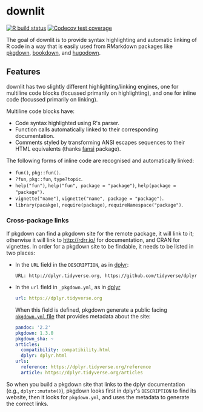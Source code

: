 # downlit

<!-- badges: start -->
[![R build status](https://github.com/r-lib/downlit/workflows/R-CMD-check/badge.svg)](https://github.com/r-lib/downlit/actions)
[![Codecov test coverage](https://codecov.io/gh/r-lib/downlit/branch/master/graph/badge.svg)](https://codecov.io/gh/r-lib/downlit?branch=master)
<!-- badges: end -->

The goal of downlit is to provide syntax highlighting and automatic linking of R code in a way that is easily used from RMarkdown packages like [pkgdown](http://pkgdown.r-lib.org/), [bookdown](https://bookdown.org), and [hugodown](http://github.com/r-lib/hugodown/issues).

## Features

downlit has two slightly different highlighting/linking engines, one for multiline code blocks (focussed primarily on highlighting), and one for inline code (focussed primarily on linking).

Multiline code blocks have:

* Code syntax highlighted using R's parser.
* Function calls automatically linked to their corresponding documentation.
* Comments styled by transforming ANSI escapes sequences to their HTML 
  equivalents (thanks [fansi](https://github.com/brodieG/fansi) package).

The following forms of inline code are recognised and automatically linked:

* `fun()`, `pkg::fun()`.
* `?fun`, `pkg::fun`, `type?topic`.
* `help("fun")`, `help("fun", package = "package")`, `help(package = "package")`.
* `vignette("name")`, `vignette("name", package = "package")`.
* `library(pacakge)`, `require(package)`, `requireNamespace("package")`.

### Cross-package links

If pkgdown can find a pkgdown site for the remote package, it will link to it; otherwise it will link to <http://rdrr.io/> for documentation, and CRAN for vignettes. In order for a pkgdown site to be findable, it needs to be listed in two places:

*   In the `URL` field in the `DESCRIPTION`, as in
    [dplyr](https://github.com/tidyverse/dplyr/blob/85faf79c1fd74f4b4f95319e5be6a124a8075502/DESCRIPTION#L15):
  
    ```
    URL: http://dplyr.tidyverse.org, https://github.com/tidyverse/dplyr
    ```

*   In the `url` field in `_pkgdown.yml`, as in 
    [dplyr](https://github.com/tidyverse/dplyr/blob/master/_pkgdown.yml#L1)
    
    ```yaml
    url: https://dplyr.tidyverse.org
    ```
    
    When this field is defined, pkgdown generate a public facing
    [`pkgdown.yml` file](https://dplyr.tidyverse.org/pkgdown.yml) that 
    provides metadata about the site:
    
    ```yaml
    pandoc: '2.2'
    pkgdown: 1.3.0
    pkgdown_sha: ~
    articles:
      compatibility: compatibility.html
      dplyr: dplyr.html
    urls:
      reference: https://dplyr.tidyverse.org/reference
      article: https://dplyr.tidyverse.org/articles
    ```

So when you build a pkgdown site that links to the dplyr documentation (e.g., `dplyr::mutate()`), pkgdown looks first in dplyr's `DESCRIPTION` to find its website, then it looks for `pkgdown.yml`, and uses the metadata to generate the correct links.
